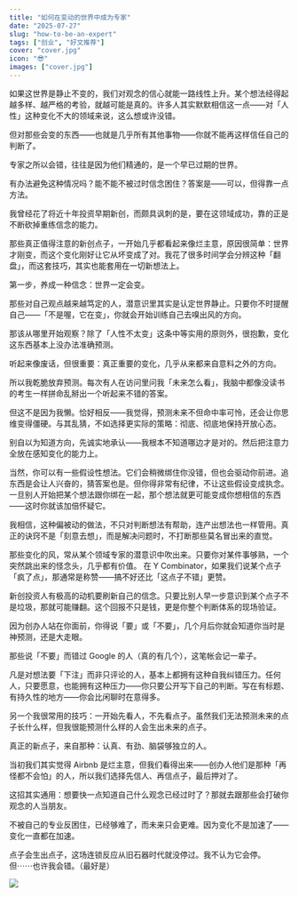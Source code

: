 ```yaml
---
title: "如何在变动的世界中成为专家"
date: "2025-07-27"
slug: "how-to-be-an-expert"
tags: ["创业", "好文推荐"]
cover: "cover.jpg"
icon: "😎"
images: ["cover.jpg"]
---
```

如果这世界是静止不变的，我们对观念的信心就能一路线性上升。某个想法经得起越多样、越严格的考验，就越可能是真的。许多人其实默默相信这一点——对「人性」这种变化不大的领域来说，这么想或许没错。



但对那些会变的东西——也就是几乎所有其他事物——你就不能再这样信任自己的判断了。



专家之所以会错，往往是因为他们精通的，是一个早已过期的世界。



有办法避免这种情况吗？能不能不被过时信念困住？答案是——可以，但得靠一点方法。



我曾经花了将近十年投资早期新创，而颇具讽刺的是，要在这领域成功，靠的正是不断砍掉重练信念的能力。



那些真正值得注意的新创点子，一开始几乎都看起来像烂主意，原因很简单：世界才刚变，而这个变化刚好让它从坏变成了对。我花了很多时间学会分辨这种「翻盘」，而这套技巧，其实也能套用在一切新想法上。



第一步，养成一种信念：世界一定会变。



那些对自己观点越来越笃定的人，潜意识里其实是认定世界静止。只要你不时提醒自己——「不是喔，它在变」，你就会开始训练自己去嗅出风的方向。



那该从哪里开始观察？除了「人性不太变」这条中等实用的原则外，很抱歉，变化这东西基本上没办法准确预测。



听起来像废话，但很重要：真正重要的变化，几乎从来都来自意料之外的方向。



所以我乾脆放弃预测。每次有人在访问里问我「未来怎么看」，我脑中都像没读书的考生一样拼命乱掰出一个听起来不错的答案。



但这不是因为我懒。恰好相反——我觉得，预测未来不但命中率可怜，还会让你思维变得僵硬。与其乱猜，不如选择更实际的策略：彻底、彻底地保持开放心态。



别自以为知道方向，先诚实地承认——我根本不知道哪边才是对的。然后把注意力全放在感知变化的能力上。



当然，你可以有一些假设性想法。它们会稍微绑住你没错，但也会驱动你前进。追东西是会让人兴奋的，猜答案也是。但你得非常有纪律，不让这些假设变成执念。
一旦别人开始把某个想法跟你绑在一起，那个想法就更可能变成你想相信的东西——这时你就该加倍怀疑它。



我相信，这种偏被动的做法，不只对判断想法有帮助，连产出想法也一样管用。真正的诀窍不是「刻意去想」，而是解决问题时，不打断那些莫名冒出来的直觉。



那些变化的风，常从某个领域专家的潜意识中吹出来。只要你对某件事够熟，一个突然跳出来的怪念头，几乎都有价值。
在 Y Combinator，如果我们说某个点子「疯了点」，那通常是称赞——搞不好还比「这点子不错」更赞。



新创投资人有极高的动机要刷新自己的信念。只要比别人早一步意识到某个点子不是垃圾，那就可能赚翻。这个回报不只是钱，更是你整个判断体系的现场验证。



因为创办人站在你面前，你得说「要」或「不要」，几个月后你就会知道你当时是神预测，还是大走眼。



那些说「不要」而错过 Google 的人（真的有几个），这笔帐会记一辈子。



凡是对想法要「下注」而非只评论的人，基本上都拥有这种自我纠错压力。任何人，只要愿意，也能拥有这种压力——你只要公开写下自己的判断。写在有标题、有持久性的地方——你会比闲聊时在意得多。



另一个我很常用的技巧：一开始先看人，不先看点子。虽然我们无法预测未来的点子长什么样，但我很能预测什么样的人会生出未来的点子。



真正的新点子，来自那种：认真、有劲、脑袋够独立的人。



当初我们其实觉得 Airbnb 是烂主意，但我们看得出来——创办人他们是那种「再怪都不会怕」的人，所以我们选择先信人、再信点子，最后押对了。



这招其实通用：想要快一点知道自己什么观念已经过时了？那就去跟那些会打破你观念的人当朋友。



不被自己的专业反困住，已经够难了，而未来只会更难。因为变化不是加速了——变化一直都在加速。



点子会生出点子，这场连锁反应从旧石器时代就没停过。我不认为它会停。
但⋯⋯也许我会错。（最好是）




![](https://prod-files-secure.s3.us-west-2.amazonaws.com/112d0858-5090-4d34-a606-b75eb8d65fd2/46476355-9cf3-4e99-9b7a-3531bc426380/1000202064.png?X-Amz-Algorithm=AWS4-HMAC-SHA256&X-Amz-Content-Sha256=UNSIGNED-PAYLOAD&X-Amz-Credential=ASIAZI2LB4663CBPVZ5G%2F20250731%2Fus-west-2%2Fs3%2Faws4_request&X-Amz-Date=20250731T224033Z&X-Amz-Expires=3600&X-Amz-Security-Token=IQoJb3JpZ2luX2VjELf%2F%2F%2F%2F%2F%2F%2F%2F%2F%2FwEaCXVzLXdlc3QtMiJHMEUCICkOySa5Ylsm2ZHz7%2B%2BCKbpRnP0bvYRep1x2p2WSrMkyAiEA%2BCokOuvnsJkg3MEQIZSZpWUEHmlqxuSQ1e3pYYTTvWAqiAQI4P%2F%2F%2F%2F%2F%2F%2F%2F%2F%2FARAAGgw2Mzc0MjMxODM4MDUiDGJaQB2HWb49qwGnpircA%2BaotAqaqwqkUkS0bTfpTsr0s8Vky%2FNYNNSFhoWCze%2B0rpQvNt77rTBTRbxcGQDQWETe65ko1qf75jnhuTORj%2Bl35soyrUkucUgF%2BRryPxdHRbz4buzTI3V8kARfMLNxgLJZWXaYsGK%2FcS70P86PZkG3JtjGgAfneRjP8Ht5yQ%2B%2Fz9gW5niWjhJctI6e17r%2FMOGB4ArufoLu3Ly7nr0TQoZjbJQH4k11YA%2F5DLXq8b%2FoxSjawEZ9qq18r0H0Eh6Hk2aDv6d22V5V7C2k%2BicWyVKxuUaZgbvM6IM1sSh3zxHWG%2B6Ix4%2FvENgjdvj%2BIqdnGiArbP%2FmlkqQAbYVuBOpid65Oo83hD7wWhZp8ywFsYrDNQSERLue796SDMb5yEJ3szd9UK6yJfUvxrzqdfZ%2FoI6waxG8hZfPvVyoS1Y0Bchqj4yeA8WLTI%2FZ6LlSmQQZ0l008l49mVTnhrGCn29wYxcJ8632SxrYWu%2BxDKfhnRwv1svQortLBlPYNcfPG3nz3i%2FdbhERxJLC52B%2FF80C3BkMnOdysmGWyK12vPV5X31jNVHt4zWLqUwGXE4ROv6YHxIB8uIkFoBJS5bdU2qagfbJtObCyJvNjkKDSRD3QsWGWTRpW41D24dysMMtMIDer8QGOqUB29bG9bZ2zMzEOdyZQHd78I9BM8YMkFIsex2z4hLLb5FUMGrXPm7YAsigqFnCrZvrgury5qCQof5B4uG%2Fl42HwwwlFtKTriWg7T%2FpynP5N47fa424MzMm65EbG1QenVyUwiRLJDThA2S5LaYhD%2FON6b5SUnefkbAUqJr7AbB0bsX3mjXnksEyqEKj9W%2FomLH8kWZaQwk7q1evYUu2FDCOogVQ58dt&X-Amz-Signature=88207bda4bf89c700eebad4ccc4a76a5ae604e1547576eb9642e5b620e4631c9&X-Amz-SignedHeaders=host&x-amz-checksum-mode=ENABLED&x-id=GetObject)

